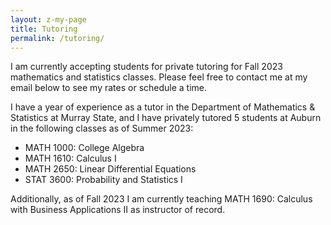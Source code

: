 ```yaml
---
layout: z-my-page
title: Tutoring
permalink: /tutoring/
---
```


I am currently accepting students for private tutoring for Fall 2023 mathematics and statistics classes. Please feel free to contact me at my email below to see my rates or schedule a time.

I have a year of experience as a tutor in the Department of Mathematics & Statistics at Murray State, and I have privately tutored 5 students at Auburn in the following classes as of Summer 2023:
  - MATH 1000: College Algebra
  - MATH 1610: Calculus I
  - MATH 2650: Linear Differential Equations
  - STAT 3600: Probability and Statistics I

Additionally, as of Fall 2023 I am currently teaching MATH 1690: Calculus with Business Applications II as instructor of record.